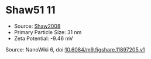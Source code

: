 <a name="material" />

# Shaw51 11
<script type="application/ld+json">
  {
    "@context": "https://schema.org/",
    "@type": "ChemicalSubstance",
    "@id": "https://egonw.github.io/nanowiki/nanowiki41.html#material",
    "http://purl.org/dc/terms/conformsTo":
      {
        "@type": "CreativeWork",
        "@id": "https://bioschemas.org/profiles/ChemicalSubstance/0.4-RELEASE/"
      },
    "identfier": "41",
    "name": "Shaw51 11",
    "url": "https://egonw.github.io/nanowiki/nanowiki41.html#material",
    "sameAs": "http://127.0.0.1/mediawiki/index.php/Special:URIResolver/Shaw51_11"
  }
</script>


* Source: [Shaw2008](articleShaw2008.md)
* Primary Particle Size: 31 nm
* Zeta Potential: -9.46 mV


Source: NanoWiki 6, doi:[10.6084/m9.figshare.11897205.v1](https://doi.org/10.6084/m9.figshare.11897205.v1)
